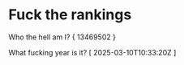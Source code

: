 # Fuck the rankings

Who the hell am I?
{ 13469502 }

What fucking year is it?
[ 2025-03-10T10:33:20Z ]
